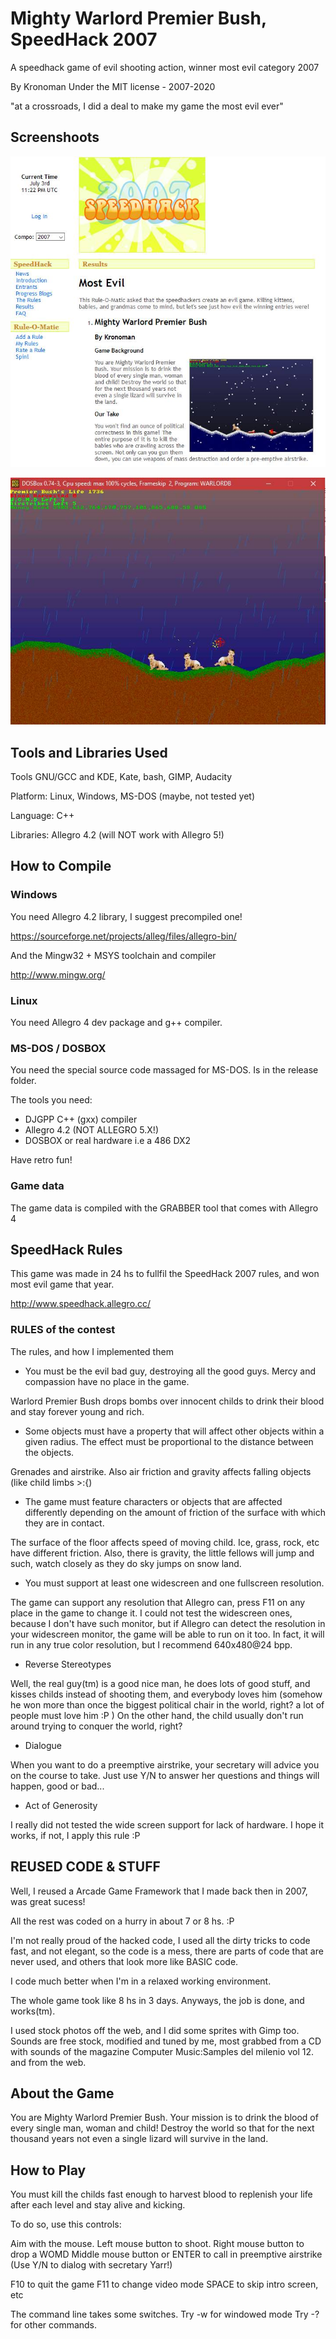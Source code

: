 
# Mighty Warlord Premier Bush, SpeedHack 2007

A speedhack game of evil shooting action, winner most evil category 2007

By Kronoman
Under the MIT license - 2007-2020

"at a crossroads, I did a deal to make my game the most evil ever"

## Screenshoots

![SpeedHack 2007](/screenshots/speedhack_2007_most_evil.jpg?raw=true "SpeedHack 2007")

![DOSBOX](/screenshots/1.jpg?raw=true "MS-DOS version")

## Tools and Libraries Used

Tools GNU/GCC and KDE, Kate, bash, GIMP, Audacity

Platform: Linux, Windows, MS-DOS (maybe, not tested yet)

Language: C++

Libraries: Allegro 4.2 (will NOT work with Allegro 5!)

## How to Compile

### Windows

You need Allegro 4.2 library, I suggest precompiled one!

https://sourceforge.net/projects/alleg/files/allegro-bin/

And the Mingw32 + MSYS toolchain and compiler

http://www.mingw.org/

### Linux

You need Allegro 4 dev package and g++ compiler.

### MS-DOS / DOSBOX

You need the special source code massaged for MS-DOS.
Is in the release folder.

The tools you need:
- DJGPP C++ (gxx) compiler
- Allegro 4.2 (NOT ALLEGRO 5.X!)
- DOSBOX or real hardware i.e a 486 DX2

Have retro fun!

### Game data

The game data is compiled with the GRABBER tool that comes with Allegro 4

## SpeedHack Rules

This game was made in 24 hs to fullfil the SpeedHack 2007 rules, and won most evil game that year.

http://www.speedhack.allegro.cc/

### RULES of the contest

The rules, and how I implemented them

* You must be the evil bad guy, destroying all the good guys. Mercy and compassion have no place in the game.

Warlord Premier Bush drops bombs over innocent childs to drink their blood and stay forever young and rich.

* Some objects must have a property that will affect other objects within a given radius. The effect must be proportional to the distance between the objects.

Grenades and airstrike. Also air friction and gravity affects falling objects (like child limbs >:{)

* The game must feature characters or objects that are affected differently depending on the amount of friction of the surface with which they are in contact.

The surface of the floor affects speed of moving child. Ice, grass, rock, etc have different friction.
Also, there is gravity, the little fellows will jump and such, watch closely as they do sky jumps on snow land.

* You must support at least one widescreen and one fullscreen resolution.

The game can support any resolution that Allegro can, press F11 on any place in the game to change it. I could not test the widescreen ones, because I don't have such monitor, but if Allegro can detect the resolution in your widescreen monitor, the game will be able to run on it too. In fact, it will run in any true color resolution, but I recommend 640x480@24 bpp.

* Reverse Stereotypes

Well, the real guy(tm) is a good nice man, he does lots of good stuff, and kisses childs instead of shooting them, and everybody loves him (somehow he won more than once the biggest political chair in the world, right? a lot of people must love him :P )
On the other hand, the child usually don't run around trying to conquer the world, right?

* Dialogue

When you want to do a preemptive airstrike, your secretary will advice you on the course to take.
Just use Y/N to answer her questions and things will happen, good or bad...

* Act of Generosity

I really did not tested the wide screen support for lack of hardware. I hope it works, if not, I apply this rule :P

## REUSED CODE & STUFF

Well, I reused a Arcade Game Framework that I made back then in 2007, was great sucess!

All the rest was coded on a hurry in about 7 or 8 hs. :P

I'm not really proud of the hacked code, I used all the dirty tricks to code fast, and not elegant, so the code is a mess, there are parts of code that are never used, and others that look more like BASIC code.

I code much better when I'm in a relaxed working environment.

The whole game took like 8 hs in 3 days. Anyways, the job is done, and works(tm).

I used stock photos off the web, and I did some sprites with Gimp too. Sounds are free stock, modified and tuned by me, most grabbed from a CD with sounds of the magazine Computer Music:Samples del milenio vol 12. and from the web.

## About the Game

You are Mighty Warlord Premier Bush.
Your mission is to drink the blood of every single man, woman and child!
Destroy the world so that for the next thousand years not even a single lizard will survive in the land.

## How to Play

You must kill the childs fast enough to harvest blood to replenish your life after each level and stay alive and kicking.

To do so, use this controls:

Aim with the mouse.
Left mouse button to shoot.
Right mouse button to drop a WOMD
Middle mouse button or ENTER to call in preemptive airstrike (Use Y/N to dialog with secretary Yarr!)

F10 to quit the game
F11 to change video mode
SPACE to skip intro screen, etc

The command line takes some switches.
Try -w for windowed mode
Try -? for other commands.
